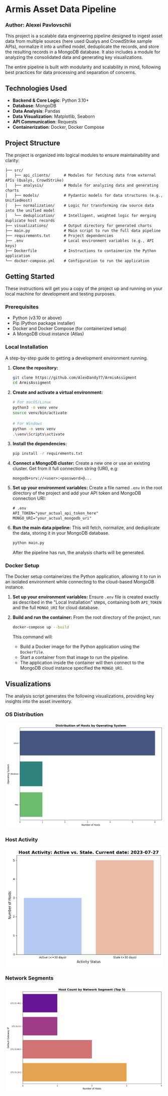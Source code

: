 # Armis Asset Data Pipeline
### Author: Alexei Pavlovschii

This project is a scalable data engineering pipeline designed to ingest asset data from multiple sources (here used Qualys and CrowdStrike sample APIs), normalize it into a unified model, deduplicate the records, and store the resulting records in a MongoDB database. It also includes a module for analyzing the consolidated data and generating key visualizations.

The entire pipeline is built with modularity and scalability in mind, following best practices for data processing and separation of concerns.

## Technologies Used

- **Backend & Core Logic**: Python 3.10+
- **Database**: MongoDB
- **Data Analysis**: Pandas
- **Data Visualization**: Matplotlib, Seaborn
- **API Communication**: Requests
- **Containerization**: Docker, Docker Compose

## Project Structure

The project is organized into logical modules to ensure maintainability and clarity:
```
├── src/
│   ├── api_clients/      # Modules for fetching data from external APIs (Qualys, CrowdStrike)
│   ├── analysis/         # Module for analyzing data and generating charts
│   ├── models/           # Pydantic models for data structures (e.g., UnifiedHost)
│   ├── normalization/    # Logic for transforming raw source data into the unified model
│   └── deduplication/    # Intelligent, weighted logic for merging duplicate host records
├── visualizations/       # Output directory for generated charts
├── main.py               # Main script to run the full data pipeline
├── requirements.txt      # Project dependencies
├── .env                  # Local environment variables (e.g., API keys)
├── Dockerfile            # Instructions to containerize the Python application
└── docker-compose.yml    # Configuration to run the application
```

## Getting Started

These instructions will get you a copy of the project up and running on your local machine for development and testing purposes.

### Prerequisites

- Python (v3.10 or above)
- Pip (Python package installer)
- Docker and Docker Compose (for containerized setup)
- A MongoDB cloud instance (Atlas)

### Local Installation

A step-by-step guide to getting a development environment running.

1.  **Clone the repository:**
    ```sh
    git clone https://github.com/AlexDandy77/ArmisAssigment
    cd ArmisAssigment
    ```

2.  **Create and activate a virtual environment:**
    ```sh
    # For macOS/Linux
    python3 -m venv venv
    source venv/bin/activate

    # For Windows
    python -m venv venv
    .\venv\Scripts\activate
    ```

3.  **Install the dependencies:**
    ```sh
    pip install -r requirements.txt
    ```

4.  **Connect a MongoDB cluster:**
    Create a new one or use an existing cluster. Get from it full connection string (URI), e.g:
    ```
    mongodb+srv://<user>:<password>@...
    ```

5. **Set up your environment variables:**
    Create a file named `.env` in the root directory of the project and add your API token and MongoDB connection URI:
    ```env
    # .env
    API_TOKEN="your_actual_api_token_here"
    MONGO_URI="your_actual_mongodb_uri"
    ```

6. **Run the main data pipeline:**
    This will fetch, normalize, and deduplicate the data, storing it in your MongoDB database.
    ```sh
    python main.py
    ```
    After the pipeline has run, the analysis charts will be generated.

### Docker Setup

The Docker setup containerizes the Python application, allowing it to run in an isolated environment while connecting to the cloud-based MongoDB instance.

1.  **Set up your environment variables:**
    Ensure `.env` file is created exactly as described in the "Local Installation" steps, containing both `API_TOKEN` and the full `MONGO_URI` for cloud database.

2.  **Build and run the container:**
    From the root directory of the project, run:
    ```sh
    docker-compose up --build
    ```
    This command will:
    - Build a Docker image for the Python application using the `Dockerfile`.
    - Start a container from that image to run the pipeline.
    - The application inside the container will then connect to the MongoDB cloud instance specified the `MONGO_URI`.

## Visualizations

The analysis script generates the following visualizations, providing key insights into the asset inventory.

### OS Distribution
![OS Distribution](visualizations/os_distribution.png)

### Host Activity
![Host Activity](visualizations/host_activity.png)

### Network Segments
![Network Segments](visualizations/network_segment_distribution.png)
